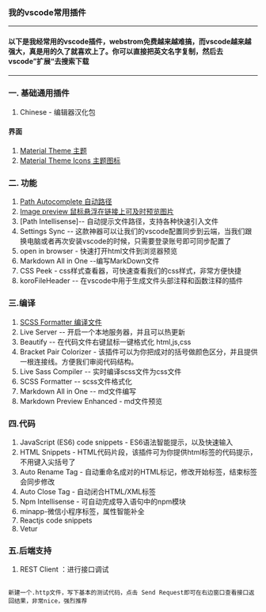 ### 我的vscode常用插件

---

#### 以下是我经常用的vscode插件，webstrom免费越来越难搞，而vscode越来越强大，真是用的久了就喜欢上了。你可以直接把英文名字复制，然后去vscode”扩展“去搜索下载



----
### 一. 基础通用插件
1. Chinese - 编辑器汉化包

#### 界面
1. [Material Theme 主题](https://marketplace.visualstudio.com/items?itemName=Equinusocio.vsc-material-theme "Material主题")
2. [Material Theme Icons 主题图标](https://marketplace.visualstudio.com/items?itemName=Equinusocio.vsc-material-theme-icons "Material主题图标")

### 二. 功能
1. [Path Autocomplete 自动路径](https://marketplace.visualstudio.com/items?itemName=ionutvmi.path-autocomplete "自动路径")
2. [Image preview 鼠标悬浮在链接上可及时预览图片](https://marketplace.visualstudio.com/items?itemName=kisstkondoros.vscode-gutter-preview "预览图片")
3. [Path Intellisense]-- 自动提示文件路径，支持各种快速引入文件
4. Settings Sync -- 这款神器可以让我们的vscode配置同步到云端，当我们跟换电脑或者再次安装vscode的时候，只需要登录账号即可同步配置了
5. open in browser - 快速打开html文件到浏览器预览
6. Markdown All in One --编写MarkDown文件
7. CSS Peek - css样式查看器，可快速查看我们的css样式，非常方便快捷
8. koroFileHeader -- 在vscode中用于生成文件头部注释和函数注释的插件



### 三.编译
1. [SCSS Formatter 编译文件](https://marketplace.visualstudio.com/items?itemName=sibiraj-s.vscode-scss-formatter "编译scss文件")
2.  Live Server -- 开启一个本地服务器，并且可以热更新 
3.  Beautify -- 在代码文件右键鼠标一键格式化 html,js,css
4.  Bracket Pair Colorizer - 该插件可以为你把成对的括号做颜色区分，并且提供一根连接线。方便我们审阅代码结构。
5.  Live Sass Compiler -- 实时编译scss文件为css文件
6.  SCSS Formatter -- scss文件格式化
7.  Markdown All in One  -- md文件编写
8.  Markdown Preview Enhanced - md文件预览



###  四.代码
1. JavaScript (ES6) code snippets - ES6语法智能提示，以及快速输入
2. HTML Snippets - HTML代码片段，该插件可为你提供html标签的代码提示，不用键入尖括号了
3. Auto Rename Tag - 自动重命名成对的HTML标记，修改开始标签，结束标签会同步修改
4. Auto Close Tag - 自动闭合HTML/XML标签
5. Npm Intellisense - 可自动完成导入语句中的npm模块
6. minapp-微信小程序标签，属性智能补全
7. Reactjs code snippets
8. Vetur




### 五.后端支持
1. REST Client ：进行接口调试
```

新建一个.http文件，写下基本的测试代码，点击 Send Request即可在右边窗口查看接口返回结果，非常nice，强烈推荐
```


